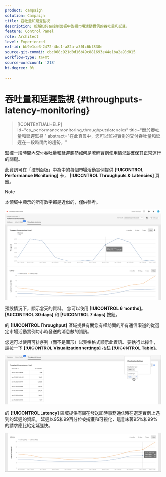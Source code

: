 ```yaml
---
product: campaign
solution: Campaign
title: 吞吐量和延遲監視
description: 瞭解如何在控制面板中監視市場活動實例的吞吐量和延遲。
feature: Control Panel
role: Architect
level: Experienced
exl-id: bb9e1ce3-2472-4bc1-a82a-a301c6bf830e
source-git-commit: cbc068c921d0d16b49c881693e44e1ba2a90d015
workflow-type: tm+mt
source-wordcount: '218'
ht-degree: 0%

---
```


# 吞吐量和延遲監視 {#throughputs-latency-monitoring}

>[!CONTEXTUALHELP]
>id="cp_performancemonitoring_throughputslatencies"
>title="關於吞吐量和延遲監視 "
>abstract="在此頁籤中，您可以監視實例的交付吞吐量和延遲在一段時間內的趨勢。"

監控一段時間內交付吞吐量和延遲趨勢如何是瞭解實例使用情況並確保其正常運行的關鍵。

此資訊可在「控制面板」中為中的每個市場活動實例提供 **[!UICONTROL Performance Monitoring]** 卡， **[!UICONTROL Throughputs & Latencies]** 頁籤。

>[!NOTE]
>
>本領域中顯示的所有數字都是近似的，僅供參考。

![](assets/throughput-latencies-overview.png)

預設情況下，顯示當天的資料。 您可以使用 **[!UICONTROL 6 months]**。 **[!UICONTROL 30 days]** 和 **[!UICONTROL 7 days]** 按鈕。

的 **[!UICONTROL Throughput]** 區域提供有關您有權訪問的所有通信渠道的從選定市場活動實例每小時發送的消息數的資訊。

您還可以使用可排序列（而不是圖形）以表格格式顯示此資訊。 要執行此操作，請按一下 **[!UICONTROL Visualization settings]** 按鈕 **[!UICONTROL Table]**。

![](assets/throughput-latencies-table.png)

的 **[!UICONTROL Latency]** 區域提供有關在發送即時事務通信時在選定實例上遇到的延遲的資訊。 延遲以95和99百分位被捕獲和可視化，這意味著95%和99%的請求應比給定延遲快。

![](assets/throughput-latencies-latency.png)
